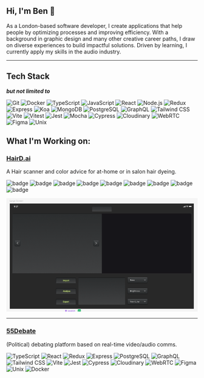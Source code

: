 ## Hi, I'm Ben 👋

As a London-based software developer, I create applications that help people by optimizing processes and improving efficiency. With a background in graphic design and many other creative career paths, I draw on diverse experiences to build impactful solutions. Driven by learning, I currently apply my skills in the audio industry.

---

## Tech Stack
***but not limited to***

![Git](https://img.shields.io/badge/Git-F05032?style=flat&logo=git&logoColor=white)
![Docker](https://img.shields.io/badge/Docker-2496ED?style=flat&logo=docker&logoColor=white)
![TypeScript](https://img.shields.io/badge/TypeScript-3178C6?style=flat&logo=typescript&logoColor=white)
![JavaScript](https://img.shields.io/badge/JavaScript-F7DF1E?style=flat&logo=javascript&logoColor=black)
![React](https://img.shields.io/badge/React-61DAFB?style=flat&logo=react&logoColor=black)
![Node.js](https://img.shields.io/badge/Node.js-339933?style=flat&logo=node.js&logoColor=white)
![Redux](https://img.shields.io/badge/Redux-764ABC?style=flat&logo=redux&logoColor=white)
![Express](https://img.shields.io/badge/Express-000000?style=flat&logo=express&logoColor=white)
![Koa](https://img.shields.io/badge/Koa-33333D?style=flat&logo=koa&logoColor=white)
![MongoDB](https://img.shields.io/badge/MongoDB-47A248?style=flat&logo=mongodb&logoColor=white)
![PostgreSQL](https://img.shields.io/badge/PostgreSQL-336791?style=flat&logo=postgresql&logoColor=white)
![GraphQL](https://img.shields.io/badge/GraphQL-E10098?style=flat&logo=graphql&logoColor=white)
![Tailwind CSS](https://img.shields.io/badge/Tailwind_CSS-06B6D4?style=flat&logo=tailwindcss&logoColor=white)
![Vite](https://img.shields.io/badge/Vite-646CFF?style=flat&logo=vite&logoColor=white)
![Vitest](https://img.shields.io/badge/Vitest-6E9F18?style=flat&logo=vitest&logoColor=white)
![Jest](https://img.shields.io/badge/Jest-C21325?style=flat&logo=jest&logoColor=white)
![Mocha](https://img.shields.io/badge/Mocha-8D6748?style=flat&logo=mocha&logoColor=white)
![Cypress](https://img.shields.io/badge/Cypress-17202C?style=flat&logo=cypress&logoColor=white)
![Cloudinary](https://img.shields.io/badge/Cloudinary-FEBA39?style=flat&logo=cloudinary&logoColor=white)
![WebRTC](https://img.shields.io/badge/WebRTC-333333?style=flat&logo=webrtc&logoColor=white)
![Figma](https://img.shields.io/badge/Figma-F24E1E?style=flat&logo=figma&logoColor=white)
![Unix](https://img.shields.io/badge/Unix-000000?style=flat&logo=unix&logoColor=white)

## What I'm Working on:

### [HairD.ai](https://github.com/dripstaltd/HairD.ai)

A Hair scanner and color advice for at-home or in salon hair dyeing.

![badge](https://img.shields.io/badge/Frontend-React-8A2BE2)
![badge](https://img.shields.io/badge/Frontend-Vite-8A2BE2)
![badge](https://img.shields.io/badge/Frontend-Tailwind%20CSS-8A2BE2)
![badge](https://img.shields.io/badge/Design-Figma-8A2BE2)
![badge](https://img.shields.io/badge/Design-Photoshop-8A2BE2)
![badge](https://img.shields.io/badge/Backend-Node.js-8A2BE2)
![badge](https://img.shields.io/badge/Backend-Express-8A2BE2)
![badge](https://img.shields.io/badge/Backend-Cloudinary-8A2BE2)
![badge](https://img.shields.io/badge/Backend-Sharp-8A2BE2)

<img src="https://github.com/dripstaltd/HairD.ai/blob/main/client/src/assets/figma_dark_ui_screen_large.png?" alt="Figma" width="600"/>

---

### [55Debate](https://github.com/ArcThrowCollective/DebateMate)

(Political) debating platform based on real-time video/audio comms.

![TypeScript](https://img.shields.io/badge/TypeScript-3178C6?style=flat&logo=typescript&logoColor=white)
![React](https://img.shields.io/badge/React-61DAFB?style=flat&logo=react&logoColor=black)
![Redux](https://img.shields.io/badge/Redux-764ABC?style=flat&logo=redux&logoColor=white)
![Express](https://img.shields.io/badge/Express-000000?style=flat&logo=express&logoColor=white)
![PostgreSQL](https://img.shields.io/badge/PostgreSQL-336791?style=flat&logo=postgresql&logoColor=white)
![GraphQL](https://img.shields.io/badge/GraphQL-E10098?style=flat&logo=graphql&logoColor=white)
![Tailwind CSS](https://img.shields.io/badge/Tailwind_CSS-06B6D4?style=flat&logo=tailwindcss&logoColor=white)
![Vite](https://img.shields.io/badge/Vite-646CFF?style=flat&logo=vite&logoColor=white)
![Jest](https://img.shields.io/badge/Jest-C21325?style=flat&logo=jest&logoColor=white)
![Cypress](https://img.shields.io/badge/Cypress-17202C?style=flat&logo=cypress&logoColor=white)
![Cloudinary](https://img.shields.io/badge/Cloudinary-FEBA39?style=flat&logo=cloudinary&logoColor=white)
![WebRTC](https://img.shields.io/badge/WebRTC-333333?style=flat&logo=webrtc&logoColor=white)
![Figma](https://img.shields.io/badge/Figma-F24E1E?style=flat&logo=figma&logoColor=white)
![Unix](https://img.shields.io/badge/Unix-000000?style=flat&logo=unix&logoColor=white)
![Docker](https://img.shields.io/badge/Docker-2496ED?style=flat&logo=docker&logoColor=white)

